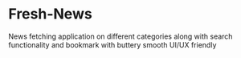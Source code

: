 # Fresh-News
News fetching application on different categories along with search functionality and bookmark with buttery smooth UI/UX friendly
